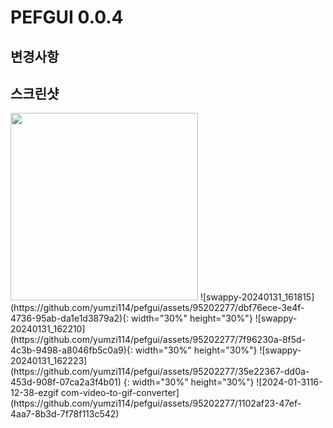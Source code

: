 # PEFGUI 0.0.4

## 변경사항

## 스크린샷
<img src="https://github.com/yumzi114/pefgui/assets/95202277/dbf76ece-3e4f-4736-95ab-da1e1d3879a2" width="300" height="300">
![swappy-20240131_161815](https://github.com/yumzi114/pefgui/assets/95202277/dbf76ece-3e4f-4736-95ab-da1e1d3879a2){: width="30%" height="30%"}
![swappy-20240131_162210](https://github.com/yumzi114/pefgui/assets/95202277/7f96230a-8f5d-4c3b-9498-a8046fb5c0a9){: width="30%" height="30%"}
![swappy-20240131_162223](https://github.com/yumzi114/pefgui/assets/95202277/35e22367-dd0a-453d-908f-07ca2a3f4b01)
{: width="30%" height="30%"}
![2024-01-3116-12-38-ezgif com-video-to-gif-converter](https://github.com/yumzi114/pefgui/assets/95202277/1102af23-47ef-4aa7-8b3d-7f78f113c542)